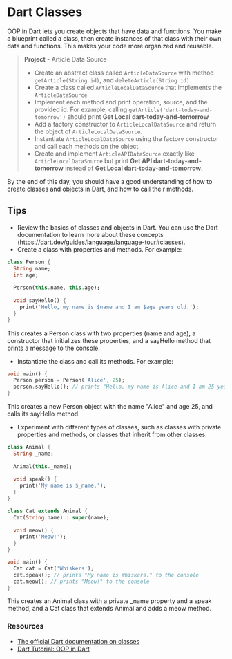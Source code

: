 # Dart Classes

OOP in Dart lets you create objects that have data and functions. You make a blueprint called a class, then create instances of that class with their own data and functions. This makes your code more organized and reusable.

> **Project** - Article Data Source
> 
> - Create an abstract class called `ArticleDataSource` with method `getArticle(String id)`, and `deleteArticle(String id)`.
> - Create a class called `ArticleLocalDataSource` that implements the `ArticleDataSource`
> - Implement each method and print operation, source, and the provided id. For example, calling `getArticle('dart-today-and-tomorrow')` should print **Get Local dart-today-and-tomorrow**
> - Add a factory constructor to `ArticleLocalDataSource` and return the object of `ArticleLocalDataSource`.
> - Instantiate `ArticleLocalDataSource` using the factory constructor and call each methods on the object.
> - Create and implement `ArticleAPIDataSource` exactly like `ArticleLocalDataSource` but print **Get API dart-today-and-tomorrow** instead of **Get Local dart-today-and-tomorrow**.
>

By the end of this day, you should have a good understanding of how to create classes and objects in Dart, and how to call their methods.

## Tips

- Review the basics of classes and objects in Dart. You can use the Dart documentation to learn more about these concepts (https://dart.dev/guides/language/language-tour#classes).
- Create a class with properties and methods. For example:

```dart
class Person {
  String name;
  int age;
  
  Person(this.name, this.age);
  
  void sayHello() {
    print('Hello, my name is $name and I am $age years old.');
  }
}
```

  This creates a Person class with two properties (name and age), a constructor that initializes these properties, and a sayHello method that prints a message to the console.

- Instantiate the class and call its methods. For example:

```dart
void main() {
  Person person = Person('Alice', 25);
  person.sayHello(); // prints "Hello, my name is Alice and I am 25 years old." to the console
}
```

This creates a new Person object with the name "Alice" and age 25, and calls its sayHello method.

- Experiment with different types of classes, such as classes with private properties and methods, or classes that inherit from other classes.

```dart
class Animal {
  String _name;
  
  Animal(this._name);
  
  void speak() {
    print('My name is $_name.');
  }
}

class Cat extends Animal {
  Cat(String name) : super(name);
  
  void meow() {
    print('Meow!');
  }
}

void main() {
  Cat cat = Cat('Whiskers');
  cat.speak(); // prints "My name is Whiskers." to the console
  cat.meow(); // prints "Meow!" to the console
}
```

This creates an Animal class with a private _name property and a speak method, and a Cat class that extends Animal and adds a meow method.

### Resources

- [The official Dart documentation on classes](https://dart.dev/guides/language/language-tour#classes)
- [Dart Tutorial: OOP in Dart](https://dart-tutorial.com/object-oriented-programming/)